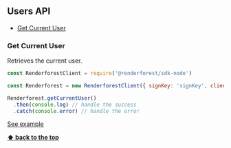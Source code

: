 ## Users API

  - [Get Current User](#get-current-user)

### Get Current User

Retrieves the current user.
```js
const RenderforestClient = require('@renderforest/sdk-node')

const Renderforest = new RenderforestClient({ signKey: 'signKey', clientId: -1 })

Renderforest.getCurrentUser()
  .then(console.log) // handle the success
  .catch(console.error) // handle the error
```

[See example](https://github.com/renderforest/renderforest-sdk-node/blob/master/samples/users/get-current-user.js)

**[⬆ back to the top](#users-api)**
